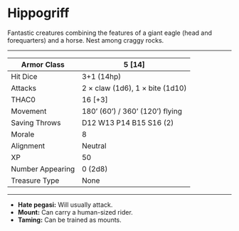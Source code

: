 # Hippogriff

Fantastic creatures combining the features of a giant eagle (head and forequarters) and a horse. Nest among craggy rocks.

------

| Armor Class     | 5 [14]                          |
| ---------------- | ------------------------------- |
| Hit Dice         | 3+1 (14hp)                      |
| Attacks          | 2 × claw (1d6), 1 × bite (1d10) |
| THAC0            | 16 [+3]                         |
| Movement         | 180’ (60’) / 360’ (120’) flying |
| Saving Throws    | D12 W13 P14 B15 S16 (2)         |
| Morale           | 8                               |
| Alignment        | Neutral                         |
| XP               | 50                              |
| Number Appearing | 0 (2d8)                         |
| Treasure Type    | None                            |

------

- **Hate pegasi:** Will usually attack.
- **Mount:** Can carry a human-sized rider.
- **Taming:** Can be trained as mounts.